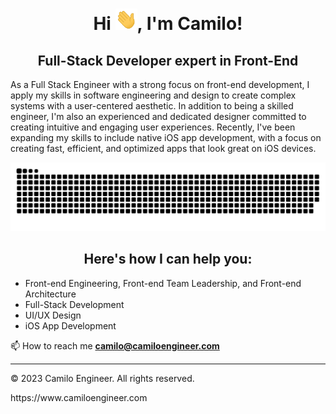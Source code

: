 <div align="center">
<h1 align="center">Hi <img width="35" src="https://github.com/camiloengineer/camiloengineer/blob/main/resources/img/waving.gif">, I'm Camilo!</h1>
  <h2 align="center">Full-Stack Developer expert in Front-End</h2>
<p align="left">As a Full Stack Engineer with a strong focus on front-end development, I apply my skills in software engineering and design to create complex systems with a user-centered aesthetic. In addition to being a skilled engineer, I'm also an experienced and dedicated designer committed to creating intuitive and engaging user experiences. Recently, I've been expanding my skills to include native iOS app development, with a focus on creating fast, efficient, and optimized apps that look great on iOS devices.</p>
</div>

<div align="center">
  <img  src="https://github.com/camiloengineer/camiloengineer/blob/main/resources/img/grid-snake.svg"
       alt="snake" />
</div>

 <h2 align="center">Here's how I can help you:</h2>

- Front-end Engineering, Front-end Team Leadership, and Front-end Architecture
- Full-Stack Development
- UI/UX Design
- iOS App Development

📫 How to reach me **camilo@camiloengineer.com**

-----
<p> © 2023 Camilo Engineer. All rights reserved.</p>
<p>https://www.camiloengineer.com</p>
